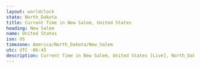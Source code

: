 ```yaml
---
layout: worldclock
state: North_Dakota
title: Current Time in New Salem, United States
heading: New Salem
name: United States
iso: US
timezone: America/North_Dakota/New_Salem
utc: UTC -06:45
description: Current Time in New Salem, United States [Live], North_Dakota. Live update now time in New Salem, timezone America/North_Dakota/New_Salem, UTC -06:45, Country ISO code & Current Local Time.
---
```


